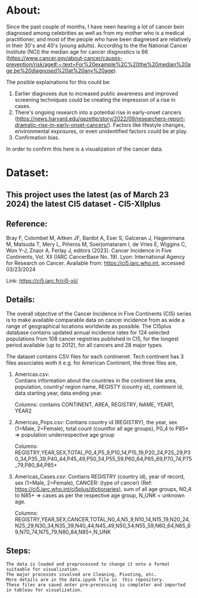 # About:

Since the past couple of months, I have neen hearing a lot of cancer bein diagnosed among celebrities as well as from my mother who is a medical practitioner, and most of the people who have been diagnesed are relatively in their 30's and 40's (young adults). According to the the National Cancer Institute (NCI) the median age for cancer disgnostics is 66 (https://www.cancer.gov/about-cancer/causes-prevention/risk/age#:~:text=For%20example%2C%20the%20median%20age,be%20diagnosed%20at%20any%20age).

The posible explainations for this could be:

1. Earlier diagnoses due to increased public awareness and improved screening techniques could be creating the impression of a rise in cases.
2. There's ongoing research into a potential rise in early-onset cancers (https://news.harvard.edu/gazette/story/2022/09/researchers-report-dramatic-rise-in-early-onset-cancers/). Factors like lifestyle changes, environmental exposures, or even unidentified factors could be at play.
3. Confirmation bias.

In order to confirm this here is a visualization of the cancer data.

# Dataset:

## This project uses the latest (as of March 23 2024) the latest CI5 dataset - CI5-XIIplus

## Reference:

Bray F, Colombet M, Aitken JF, Bardot A, Eser S, Galceran J, Hagenimana M, Matsuda T, Mery L, Piñeros M, Soerjomataram I, de Vries E, Wiggins C, Won Y-J, Znaor A, Ferlay J, editors (2023). Cancer Incidence in Five Continents, Vol. XII (IARC CancerBase No. 19). Lyon: International Agency for Research on Cancer. Available from: https://ci5.iarc.who.int, accessed 03/23/2024

Link: https://ci5.iarc.fr/ci5-xii/

## Details:

The overall objective of the Cancer Incidence in Five Continents (CI5) series is to make available comparable data on cancer incidence from as wide a range of geographical locations worldwide as possible. The CI5plus database contains updated annual incidence rates for 124 selected populations from 108 cancer registries published in CI5, for the longest period available (up to 2012), for all cancers and 28 major types.

The dataset contains CSV files for each continenet. Tech continent has 3 files associates woth it e.g. for American Continent, the three files are,

1. Americas.csv:  
    Contians information about the countries in the continent like area, population, country/ region name, REGISTY (country id), continent id, data starting year, data ending year.

    Columns: contains CONTINENT, AREA, REGISTRY, NAME, YEAR1, YEAR2


2. Americas_Pops.csv:
    Contians country id (REGISTRY), the year, sex (1=Male, 2=Female), total count (countfor all age groups), P0_4 to P85+ => population underrespective age group

    Columns: REGISTRY,YEAR,SEX,TOTAL,P0_4,P5_9,P10_14,P15_19,P20_24,P25_29,P30_34,P35_39,P40_44,P45_49,P50_54,P55_59,P60_64,P65_69,P70_74,P75_79,P80_84,P85+


3. Americas_Cases.csv:
    Contians REGISTRY (country id), year of record, sex (1=Male, 2=Female), CANCER: (type of cancer) (Ref: https://ci5.iarc.who.int/ci5plus/dictionaries), sum of all age groups, N0_4 to N85+ => cases as per the respective age group, N_UNK = unknown age.

    Columns: REGISTRY,YEAR,SEX,CANCER,TOTAL,N0_4,N5_9,N10_14,N15_19,N20_24,N25_29,N30_34,N35_39,N40_44,N45_49,N50_54,N55_59,N60_64,N65_69,N70_74,N75_79,N80_84,N85+,N_UNK


## Steps:
    The data is loaded and preprocessed to change it onto a format suitaable for visualization.
    The major processes involved are Cleaning, Pivoting, etc.
    More details are in the data.ipynb file in  this repository.
    These files are saved anter pre-precessing is completer and imported in tableau for visualization.



